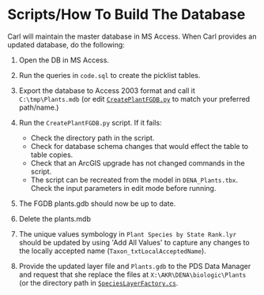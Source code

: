 # Scripts/How To Build The Database

Carl will maintain the master database in MS Access. When Carl
provides an updated database, do the following:

1) Open the DB in MS Access.
2) Run the queries in `code.sql` to create the picklist tables.
3) Export the database to Access 2003 format and call it
   `C:\tmp\Plants.mdb` (or edit 
   [`CreatePlantFGDB.py`](https://github.com/AKROGIS/PlantPickerAddin/blob/7f91919b9a6f47a1e44f55791d66bc3863f60f17/Scripts/CreatePlantFGDB.py#L12)
   to match your preferred path/name.)
4) Run the `CreatePlantFGDB.py` script. If it fails:

   * Check the directory path in the script.
   * Check for database schema changes that would effect the table
     to table copies.
   * Check that an ArcGIS upgrade has not changed commands in the
     script.
   * The script can be recreated from the model in `DENA_Plants.tbx`.
     Check the input parameters in edit mode before running.

5) The FGDB plants.gdb should now be up to date.
6) Delete the plants.mdb
7) The unique values symbology in `Plant Species by State Rank.lyr`
   should be updated by using 'Add All Values' to capture any changes
   to the locally accepted name (`Taxon_txtLocalAcceptedName`).
8) Provide the updated layer file and `Plants.gdb` to the PDS Data
   Manager and request that she replace the files at
   `X:\AKR\DENA\biologic\Plants`  (or the directory path in
   [`SpeciesLayerFactory.cs`](https://github.com/AKROGIS/PlantPickerAddin/blob/7f91919b9a6f47a1e44f55791d66bc3863f60f17/SpeciesLayerFactory.cs#L16).
